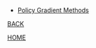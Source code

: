- [Policy Gradient Methods](policy_gradient_methods.md)

[BACK](../index.md)

[HOME](../../index.md)